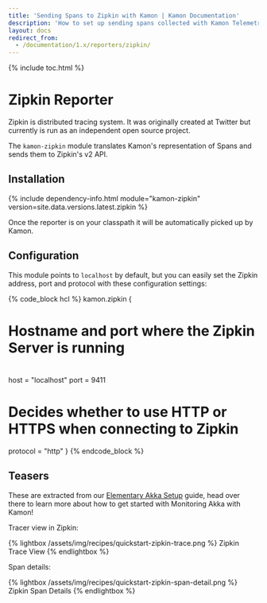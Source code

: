 ```yaml
---
title: 'Sending Spans to Zipkin with Kamon | Kamon Documentation'
description: 'How to set up sending spans collected with Kamon Telemetry to Zipkin'
layout: docs
redirect_from:
  - /documentation/1.x/reporters/zipkin/
---
```


{% include toc.html %}

Zipkin Reporter
===============

Zipkin is distributed tracing system. It was originally created at Twitter but currently is run as an
independent open source project. 

The `kamon-zipkin` module translates Kamon's representation of Spans and sends them to Zipkin's v2 API.


## Installation

{% include dependency-info.html module="kamon-zipkin" version=site.data.versions.latest.zipkin %}

Once the reporter is on your classpath it will be automatically picked up by Kamon.

## Configuration

This module points to `localhost` by default, but you can easily set the Zipkin address, port and protocol with these
configuration settings:

{% code_block hcl %}
kamon.zipkin {

  # Hostname and port where the Zipkin Server is running
  #
  host = "localhost"
  port = 9411

  # Decides whether to use HTTP or HTTPS when connecting to Zipkin
  protocol = "http"
}
{% endcode_block %}


## Teasers

These are extracted from our [Elementary Akka Setup][2] guide, head over there to learn more about how to get
started with Monitoring Akka with Kamon!

Tracer view in Zipkin:

{% lightbox /assets/img/recipes/quickstart-zipkin-trace.png %}
Zipkin Trace View
{% endlightbox %}


Span details:

{% lightbox /assets/img/recipes/quickstart-zipkin-span-detail.png %}
Zipkin Span Details
{% endlightbox %}


[1]: https://zipkin.io/
[2]: ../../guides/frameworks/elementary-akka-setup/
